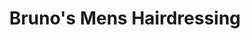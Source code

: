 ---
title: "Bruno's Mens Hairdressing"
url: /mordialloc/brunos-mens-hairdressing/
shop: hairdresser
---